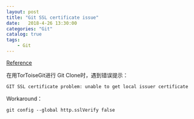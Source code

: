 ```yaml
---  
layout: post  
title: "Git SSL certificate issue"  
date:   2018-4-26 13:30:00   
categories: "Git"  
catalog: true  
tags:   
    - Git  
---  
```

  
 
[Reference](https://confluence.atlassian.com/bitbucketserverkb/ssl-certificate-problem-unable-to-get-local-issuer-certificate-816521128.html)  

在用TorToiseGit进行 Git Clone时，遇到错误提示：  

    GIT SSL certificate problem: unable to get local issuer certificate

Workaround：  

    git config --global http.sslVerify false
    
